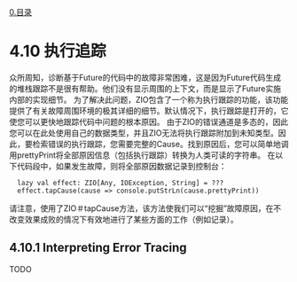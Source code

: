 [0.目录](../0.目录.md)
# 4.10 执行追踪
众所周知，诊断基于Future的代码中的故障非常困难，这是因为Future代码生成的堆栈跟踪不是很有帮助。他们没有显示周围的上下文，而是显示了Future实施内部的实现细节。
为了解决此问题，ZIO包含了一个称为执行跟踪的功能，该功能提供了有关故障周围环境的极其详细的细节。默认情况下，执行跟踪是打开的，它使您可以更快地跟踪代码中问题的根本原因。
由于ZIO的错误通道是多态的，因此您可以在此处使用自己的数据类型，并且ZIO无法将执行跟踪附加到未知类型。因此，要检索错误的执行跟踪，您需要完整的Cause。找到原因后，您可以简单地调用prettyPrint将全部原因信息（包括执行跟踪）转换为人类可读的字符串。
在以下代码段中，如果发生故障，则将全部原因数据记录到控制台：
```
  lazy val effect: ZIO[Any, IOException, String] = ???
  effect.tapCause(cause => console.putStrLn(cause.prettyPrint))
```
请注意，使用了ZIO＃tapCause方法，该方法使我们可以“挖掘”故障原因，在不改变效果成败的情况下有效地进行了某些方面的工作（例如记录）。


##  4.10.1 Interpreting Error Tracing
TODO